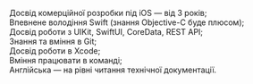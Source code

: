 Досвід комерційної розробки під iOS — від 3 років;  
Впевнене володіння Swift (знання Objective-C буде плюсом);  
Досвід роботи з UIKit, SwiftUI, CoreData, REST API;  
Знання та вміння в Git;  
Досвід роботи в Xcode;  
Вміння працювати в команді;  
Англійська — на рівні читання технічної документації.
